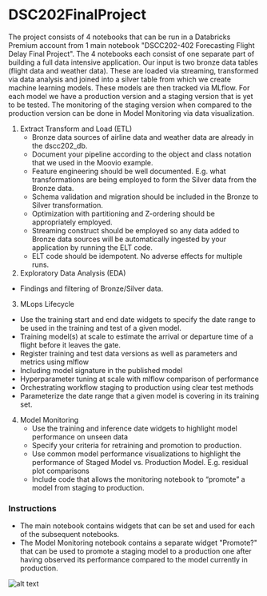 # DSC202FinalProject

The project consists of 4 notebooks that can be run in a Databricks Premium account from 1 main notebook "DSCC202-402 Forecasting Flight Delay Final Project".
The 4 notebooks each consist of one separate part of building a full data intensive application. Our input is two bronze data tables (flight data and weather data).
These are loaded via streaming, transformed via data analysis and joined into a silver table from which we create machine learning models. These models are then
tracked via MLflow. For each model we have a production version and a staging version that is yet to be tested. The monitoring of the staging version when compared
to the production version can be done in Model Monitoring via data visualization.

1. Extract Transform and Load (ETL)
	* Bronze data sources of airline data and weather data are already in the dscc202_db.
	* Document your pipeline according to the object and class notation that we used in the Moovio example.
	* Feature engineering should be well documented.  E.g. what transformations are being employed to form the Silver data from the Bronze data.
	* Schema validation and migration should be included in the Bronze to Silver transformation.
	* Optimization with partitioning and Z-ordering should be appropriately employed.
	* Streaming construct should be employed so any data added to Bronze data sources will be automatically ingested by your application by running the ELT code.
	* ELT code should be idempotent.  No adverse effects for multiple runs.
2. Exploratory Data Analysis (EDA)
  * Findings and filtering of Bronze/Silver data.
3. MLops Lifecycle
  * Use the training start and end date widgets to specify the date range to be used in the training and test of a given model.
  * Training model(s) at scale to estimate the arrival or departure time of a flight before it leaves the gate.
  * Register training and test data versions as well as parameters and metrics using mlflow
  * Including model signature in the published model
  * Hyperparameter tuning at scale with mlflow comparison of performance
  * Orchestrating workflow staging to production using clear test methods
  * Parameterize the date range that a given model is covering in its training set.
4. Model Monitoring
	* Use the training and inference date widgets to highlight model performance on unseen data
	* Specify your criteria for retraining and promotion to production.
	* Use common model performance visualizations to highlight the performance of Staged Model vs. Production Model. E.g. residual plot comparisons
	* Include code that allows the monitoring notebook to “promote” a model from staging to production.

### Instructions
* The main notebook contains widgets that can be set and used for each of the subsequent notebooks.
* The Model Monitoring notebook contains a separate widget "Promote?" that can be used to promote a staging model to a production one after having observed
its performance compared to the model currently in production.

![alt text](https://data-science-at-scale.s3.amazonaws.com/images/DIA+Framework-DIA+Process+-+1.png)
